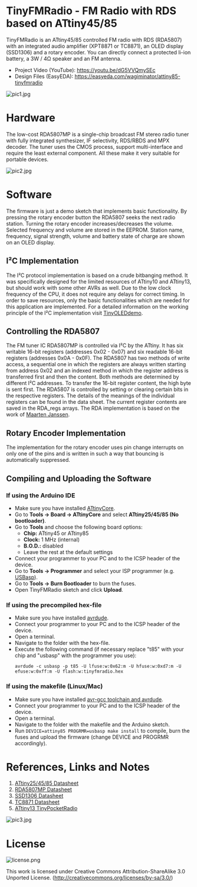 # TinyFMRadio - FM Radio with RDS based on ATtiny45/85
TinyFMRadio is an ATtiny45/85 controlled FM radio with RDS (RDA5807) with an integrated audio amplifier (XPT8871 or TC8871), an OLED display (SSD1306) and a rotary encoder. You can directly connect a protected li-ion battery, a 3W / 4Ω speaker and an FM antenna.

- Project Video (YouTube): https://youtu.be/dG5VVQmySEc
- Design Files (EasyEDA): https://easyeda.com/wagiminator/attiny85-tinyfmradio

![pic1.jpg](https://raw.githubusercontent.com/wagiminator/ATtiny85-TinyFMRadio/master/documentation/TinyFMRadio_pic1.jpg)

# Hardware
The low-cost RDA5807MP is a single-chip broadcast FM stereo radio tuner with fully integrated synthesizer, IF selectivity, RDS/RBDS and MPX decoder. The tuner uses the CMOS process, support multi-interface and require the least external component. All these make it very suitable for portable devices.

![pic2.jpg](https://raw.githubusercontent.com/wagiminator/ATtiny85-TinyFMRadio/master/documentation/TinyFMRadio_pic2.jpg)

# Software
The firmware is just a demo sketch that implements basic functionality. By pressing the rotary encoder button the RDA5807 seeks the next radio station. Turning the rotary encoder increases/decreases the volume. Selected frequency and volume are stored in the EEPROM. Station name, frequency, signal strength, volume and battery state of charge are shown on an OLED display.

## I²C Implementation
The I²C protocol implementation is based on a crude bitbanging method. It was specifically designed for the limited resources of ATtiny10 and ATtiny13, but should work with some other AVRs as well. Due to the low clock frequency of the CPU, it does not require any delays for correct timing. In order to save resources, only the basic functionalities which are needed for this application are implemented. For a detailed information on the working principle of the I²C implementation visit [TinyOLEDdemo](https://github.com/wagiminator/attiny13-tinyoleddemo).

## Controlling the RDA5807
The FM tuner IC RDA5807MP is controlled via I²C by the ATtiny. It has six writable 16-bit registers (addresses 0x02 - 0x07) and six readable 16-bit registers (addresses 0x0A - 0x0F). The RDA5807 has two methods of write access, a sequential one in which the registers are always written starting from address 0x02 and an indexed method in which the register address is transferred first and then the content. Both methods are determined by different I²C addresses. To transfer the 16-bit register content, the high byte is sent first. The RDA5807 is controlled by setting or clearing certain bits in the respective registers. The details of the meanings of the individual registers can be found in the data sheet. The current register contents are saved in the RDA_regs arrays. The RDA implementation is based on the work of [Maarten Janssen](https://hackaday.io/project/9009-arduino-radio-with-rds).

## Rotary Encoder Implementation
The implementation for the rotary encoder uses pin change interrupts on only one of the pins and is written in such a way that bouncing is automatically suppressed.

## Compiling and Uploading the Software
### If using the Arduino IDE
- Make sure you have installed [ATtinyCore](https://github.com/SpenceKonde/ATTinyCore).
- Go to **Tools -> Board -> ATtinyCore** and select **ATtiny25/45/85 (No bootloader)**.
- Go to **Tools** and choose the following board options:
  - **Chip:**           ATtiny45 or ATtiny85
  - **Clock:**          1 MHz (internal)
  - **B.O.D.:**         disabled
  - Leave the rest at the default settings
- Connect your programmer to your PC and to the ICSP header of the device.
- Go to **Tools -> Programmer** and select your ISP programmer (e.g. [USBasp](https://aliexpress.com/wholesale?SearchText=usbasp)).
- Go to **Tools -> Burn Bootloader** to burn the fuses.
- Open TinyFMRadio sketch and click **Upload**.

### If using the precompiled hex-file
- Make sure you have installed [avrdude](https://learn.adafruit.com/usbtinyisp/avrdude).
- Connect your programmer to your PC and to the ICSP header of the device.
- Open a terminal.
- Navigate to the folder with the hex-file.
- Execute the following command (if necessary replace "t85" with your chip and "usbasp" with the programmer you use):
  ```
  avrdude -c usbasp -p t85 -U lfuse:w:0x62:m -U hfuse:w:0xd7:m -U efuse:w:0xff:m -U flash:w:tinyfmradio.hex
  ```

### If using the makefile (Linux/Mac)
- Make sure you have installed [avr-gcc toolchain and avrdude](http://maxembedded.com/2015/06/setting-up-avr-gcc-toolchain-on-linux-and-mac-os-x/).
- Connect your programmer to your PC and to the ICSP header of the device.
- Open a terminal.
- Navigate to the folder with the makefile and the Arduino sketch.
- Run `DEVICE=attiny85 PROGRMR=usbasp make install` to compile, burn the fuses and upload the firmware (change DEVICE and PROGRMR accordingly).

# References, Links and Notes
1. [ATtiny25/45/85 Datasheet](https://ww1.microchip.com/downloads/en/DeviceDoc/Atmel-2586-AVR-8-bit-Microcontroller-ATtiny25-ATtiny45-ATtiny85_Datasheet.pdf)
2. [RDA5807MP Datasheet](https://datasheet.lcsc.com/szlcsc/1806121226_RDA-Microelectronics-RDA5807MP_C167245.pdf)
3. [SSD1306 Datasheet](https://cdn-shop.adafruit.com/datasheets/SSD1306.pdf)
4. [TC8871 Datasheet](https://datasheet.lcsc.com/lcsc/2010160933_Shenzhen-Fuman-Elec-TC8871_C89482.pdf)
5. [ATtiny13 TinyPocketRadio](https://github.com/wagiminator/ATtiny13-TinyPocketRadio)

![pic3.jpg](https://raw.githubusercontent.com/wagiminator/ATtiny85-TinyFMRadio/master/documentation/TinyFMRadio_pic3.jpg)

# License
![license.png](https://i.creativecommons.org/l/by-sa/3.0/88x31.png)

This work is licensed under Creative Commons Attribution-ShareAlike 3.0 Unported License. 
(http://creativecommons.org/licenses/by-sa/3.0/)
